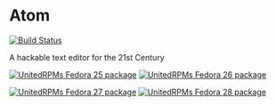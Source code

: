 # Atom

[![Build Status](https://travis-ci.org/UnitedRPMs/atom.svg?branch=master)](https://travis-ci.org/UnitedRPMs/atom)

A hackable text editor for the 21st Century


[![UnitedRPMs Fedora 25 package](https://repology.org/badge/version-for-repo/unitedrpms_25/atom.svg)](https://repology.org/metapackage/atom) [![UnitedRPMs Fedora 26 package](https://repology.org/badge/version-for-repo/unitedrpms_26/atom.svg)](https://repology.org/metapackage/atom)

[![UnitedRPMs Fedora 27 package](https://repology.org/badge/version-for-repo/unitedrpms_27/atom.svg)](https://repology.org/metapackage/atom) [![UnitedRPMs Fedora 28 package](https://repology.org/badge/version-for-repo/unitedrpms_28/atom.svg)](https://repology.org/metapackage/atom)



